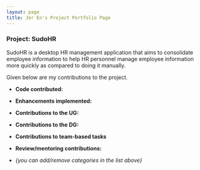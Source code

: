 ```yaml
---
layout: page
title: Jer En's Project Portfolio Page
---
```


### Project: SudoHR

SudoHR is a desktop HR management application that aims to consolidate employee information to help HR personnel manage employee information more quickly as compared to doing it manually.  

Given below are my contributions to the project.

* **Code contributed:**

* **Enhancements implemented:**

* **Contributions to the UG:**


* **Contributions to the DG:**


* **Contributions to team-based tasks**
* **Review/mentoring contributions:**


* _{you can add/remove categories in the list above}_
